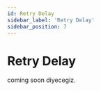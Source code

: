 ```yaml
---
id: Retry Delay
sidebar_label: 'Retry Delay'
sidebar_position: 7
---
```


# Retry Delay


coming soon diyecegiz.